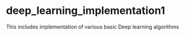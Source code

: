 # deep_learning_implementation1

This includes implementation of various basic Deep learning algorithms
